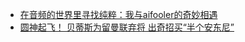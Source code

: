 + [在音频的世界里寻找纯粹：我与aifooler的奇妙相遇](https://www.jianshu.com/p/2eb0c71f80f6)
+ [圆神起飞！ 贝蒂斯为留曼联弃将  出奇招买“半个安东尼”](https://www.jianshu.com/p/2123de2a50bb)
